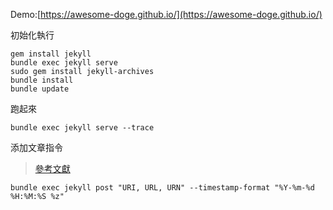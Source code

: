 Demo:[https://awesome-doge.github.io/](https://awesome-doge.github.io/)

初始化執行
```
gem install jekyll
bundle exec jekyll serve
sudo gem install jekyll-archives
bundle install
bundle update
```

跑起來
```
bundle exec jekyll serve --trace
```

添加文章指令
> [參考文獻](https://github.com/jekyll/jekyll-compose)

```
bundle exec jekyll post "URI, URL, URN" --timestamp-format "%Y-%m-%d %H:%M:%S %z"
```